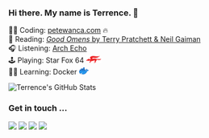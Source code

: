 ### Hi there. My name is Terrence. 👋 

👨‍💻 Coding: [petewanca.com](https://petewanca.com) 🔥   
📖 Reading: [_Good Omens_ by Terry Pratchett & Neil Gaiman](https://www.goodreads.com/book/show/12067.Good_Omens)   
🎧 Listening: [Arch Echo](https://open.spotify.com/artist/4ilweWzFHh6vrr7OOuDcUh?si=wt3clgXzSaeQiEZTVWip0w)  
🕹 Playing: Star Fox 64 <img src="https://raw.githubusercontent.com/terrencemm2/terrencemm2/main/assets/starfox.png" height=14 />  
👨‍🏫 Learning: Docker <img src="https://raw.githubusercontent.com/terrencemm2/terrencemm2/main/assets/docker.png" height=14 />

![Terrence's GitHub Stats](https://github-readme-stats.vercel.app/api?username=terrencemm2&count_private=true&show_icons=true&title_color=20c997&bg_color=333&text_color=eee&icon_color=20c997&hide_border=true)

### Get in touch ...

[<img src="https://img.shields.io/static/v1?message=Send%20me%20an%20Email&logo=gmail&labelColor=333&color=EA4335&label=%20&style=for-the-badge"/>](mailto:terrencemm2@gmail.com) 
[<img src="https://img.shields.io/static/v1?message=Connect%20with%20me%20on%20LinkedIn&logo=linkedin&labelColor=333&color=0A66C2&label=%20&style=for-the-badge&logoColor=0A66C2"/>](https://www.linkedin.com/in/terrencemahnken/)
[<img src="https://img.shields.io/static/v1?message=Follow%20me%20on%20Twitter&logo=twitter&labelColor=333&color=1DA1F2&label=%20&style=for-the-badge&logoColor=1DA1F2"/>](https://twitter.com/TerrenceMahnken)
[<img src="https://img.shields.io/static/v1?message=Follow%20me%20on%20Medium&logo=medium&labelColor=333&color=000000&label=%20&style=for-the-badge"/>](https://medium.com/@terrencemm2)
